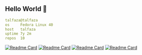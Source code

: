 ## Hello World 👋

```yaml
talfaza@talfaza
os     Fedora Linux 40
host   talfaza
uptime 7y 2m
repos  10                    
```



[![Readme Card](https://github-readme-stats.vercel.app/api/pin/?username=Talfaza&repo=dotfiles&theme=github_dark)](https://github.com/Talfaza/dotfiles)
[![Readme Card](https://github-readme-stats.vercel.app/api/pin/?username=Talfaza&repo=BridgeHub&theme=github_dark)](https://github.com/Talfaza/BridgeHub)
[![Readme Card](https://github-readme-stats.vercel.app/api/pin/?username=Talfaza&repo=Face-Smart&theme=github_dark)](https://github.com/Talfaza/Face-Smart)
[![Readme Card](https://github-readme-stats.vercel.app/api/pin/?username=Talfaza&repo=Web-Based-Windows-File-Manager&theme=github_dark)](https://github.com/Talfaza/Web-Based-Windows-File-Manager)
